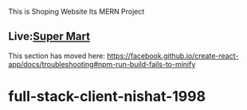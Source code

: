 This is Shoping Website
Its MERN Project
## Live:[Super Mart](https://super-mart-bd.web.app/)


This section has moved here: https://facebook.github.io/create-react-app/docs/troubleshooting#npm-run-build-fails-to-minify
# full-stack-client-nishat-1998
